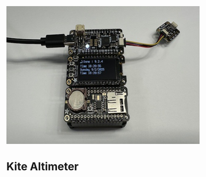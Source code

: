 

<p align="center">
       <img width="640" height="360" src="/Images/KAdev.jpeg">
</p>

# Kite Altimeter
